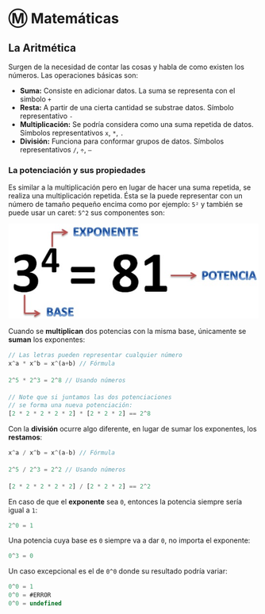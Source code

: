 # Ⓜ️ Matemáticas

## La Aritmética

Surgen de la necesidad de contar las cosas y habla de como existen los números. Las operaciones básicas son:

- **Suma:** Consiste en adicionar datos. La suma se representa con el simbolo `+`
- **Resta:** A partir de una cierta cantidad se substrae datos. Símbolo representativo `-`
- **Multiplicación:** Se podría considera como una suma repetida de datos. Símbolos representativos `x`, `*`, `.`
- **División:** Funciona para conformar grupos de datos. Símbolos representativos `/`, `÷`, `—`

### La potenciación y sus propiedades

Es similar a la multiplicación pero en lugar de hacer una suma repetida, se realiza una multiplicación repetida. Ésta se la puede representar con un número de tamaño pequeño encima como por ejemplo: `5²` y también se puede usar un caret: `5^2` sus componentes son:

![Elementos de la potencia](assets/elementos-de-la-potencia.jpg)

Cuando se **multiplican** dos potencias con la misma base, únicamente se **suman** los exponentes:

```js
// Las letras pueden representar cualquier número
x^a * x^b = x^(a+b) // Fórmula

2^5 * 2^3 = 2^8 // Usando números

// Note que si juntamos las dos potenciaciones
// se forma una nueva potenciación:
[2 * 2 * 2 * 2 * 2] * [2 * 2 * 2] == 2^8
```

Con la **división** ocurre algo diferente, en lugar de sumar los exponentes, los **restamos**:

```js
x^a / x^b = x^(a-b) // Fórmula

2^5 / 2^3 = 2^2 // Usando números

[2 * 2 * 2 * 2 * 2] / [2 * 2 * 2] == 2^2
```

En caso de que el **exponente** sea `0`, entonces la potencia siempre sería igual a `1`:

```js
2^0 = 1
```

Una potencia cuya base es `0` siempre va a dar `0`, no importa el exponente:

```js
0^3 = 0
```

Un caso excepcional es el de `0^0` donde su resultado podría variar:

```js
0^0 = 1
0^0 = #ERROR
0^0 = undefined
```
